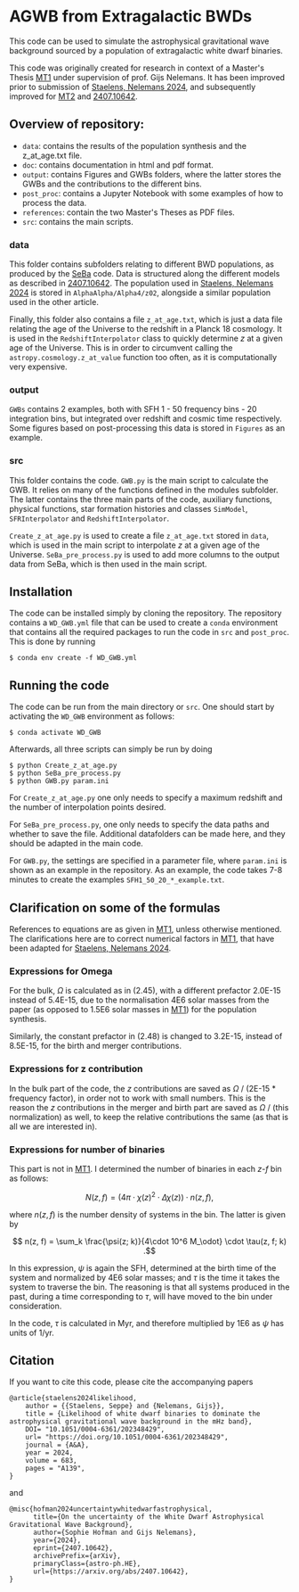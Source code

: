 # AGWB from Extragalactic BWDs

This code can be used to simulate the astrophysical gravitational wave background sourced by a population of extragalactic white dwarf binaries. 

This code was originally created for research in context of a Master's Thesis [MT1](/references/master_thesis_Seppe_Staelens.pdf) under supervision of prof. Gijs Nelemans. It has been improved prior to submission of [Staelens, Nelemans 2024](https://www.aanda.org/articles/aa/full_html/2024/03/aa48429-23/aa48429-23.html), and subsequently improved for [MT2](/references/master_thesis_Sophie_Hofman.pdf) and [2407.10642](https://arxiv.org/abs/2407.10642).

## Overview of repository:

- `data`: contains the results of the population synthesis and the z_at_age.txt file.
- `doc`: contains documentation in html and pdf format.
- `output`: contains Figures and GWBs folders, where the latter stores the GWBs and the contributions to the different bins.
- `post_proc`: contains a Jupyter Notebook with some examples of how to process the data.
- `references`: contain the two Master's Theses as PDF files.
- `src`: contains the main scripts.

### data

This folder contains subfolders relating to different BWD populations, as produced by the [SeBa](https://github.com/amusecode/SeBa) code. Data is structured along the different models as described in [2407.10642](https://arxiv.org/abs/2407.10642). The population used in [Staelens, Nelemans 2024](https://www.aanda.org/articles/aa/full_html/2024/03/aa48429-23/aa48429-23.html) is stored in `AlphaAlpha/Alpha4/z02`, alongside a similar population used in the other article.

Finally, this folder also contains a file `z_at_age.txt`, which is just a data file relating the age of the Universe to the redshift in a Planck 18 cosmology. It is used in the `RedshiftInterpolator` class to quickly determine $z$ at a given age of the Universe. This is in order to circumvent calling the `astropy.cosmology.z_at_value` function too often, as it is computationally very expensive.

### output

`GWBs` contains 2 examples, both with SFH 1 - 50 frequency bins - 20 integration bins, but integrated over redshift and cosmic time respectively. Some figures based on post-processing this data is stored in `Figures` as an example.

### src

This folder contains the code. `GWB.py` is the main script to calculate the GWB. It relies on many of the functions defined in the modules subfolder. The latter contains the three main parts of the code, auxiliary functions, physical functions, star formation histories and classes `SimModel`, `SFRInterpolator` and `RedshiftInterpolator`.

`Create_z_at_age.py` is used to create a file `z_at_age.txt` stored in `data`, which is used in the main script to interpolate $z$ at a given age of the Universe. `SeBa_pre_process.py` is used to add more columns to the output data from SeBa, which is then used in the main script.

## Installation

The code can be installed simply by cloning the repository. The repository contains a `WD_GWB.yml` file that can be used to create a `conda` environment that contains all the required packages to run the code in `src` and `post_proc`. This is done by running
```
$ conda env create -f WD_GWB.yml
```

## Running the code

The code can be run from the main directory or `src`. 
One should start by activating the `WD_GWB` environment as follows:
```
$ conda activate WD_GWB
```
Afterwards, all three scripts can simply be run by doing
```
$ python Create_z_at_age.py
$ python SeBa_pre_process.py
$ python GWB.py param.ini
```

For `Create_z_at_age.py` one only needs to specify a maximum redshift and the number of interpolation points desired.

For `SeBa_pre_process.py`, one only needs to specify the data paths and whether to save the file. Additional datafolders can be made here, and they should be adapted in the main code.

For `GWB.py`, the settings are specified in a parameter file, where `param.ini` is shown as an example in the repository. As an example, the code takes 7-8 minutes to create the examples `SFH1_50_20_*_example.txt`.

## Clarification on some of the formulas

References to equations are as given in [MT1](/references/master_thesis_Seppe_Staelens.pdf), unless otherwise mentioned. The clarifications here are to correct numerical factors in [MT1](/references/master_thesis_Seppe_Staelens.pdf), that have been adapted for [Staelens, Nelemans 2024](https://www.aanda.org/articles/aa/full_html/2024/03/aa48429-23/aa48429-23.html).

### Expressions for Omega

For the bulk, $\Omega$ is calculated as in (2.45), with a different prefactor 2.0E-15 instead of 5.4E-15, due to the normalisation 4E6 solar masses from the paper (as opposed to 1.5E6 solar masses in [MT1](/references/master_thesis_Seppe_Staelens.pdf)) for the population synthesis.

Similarly, the constant prefactor in (2.48) is changed to 3.2E-15, instead of 8.5E-15, for the birth and merger contributions.

### Expressions for z contribution

In the bulk part of the code, the $z$ contributions are saved as $\Omega$ / (2E-15 * frequency factor), in order not to work with small numbers. This is the reason the $z$ contributions in the merger and birth part are saved as $\Omega$ / (this normalization) as well, to keep the relative contributions the same (as that is all we are interested in).

### Expressions for number of binaries

This part is not in [MT1](/references/master_thesis_Seppe_Staelens.pdf). I determined the number of binaries in each $z$-$f$ bin as follows:

$$ N(z, f) = (4 \pi \cdot \chi(z)^2 \cdot \Delta \chi(z)) \cdot n (z, f) , $$

where $n(z, f)$ is the number density of systems in the bin. The latter is given by

$$ n(z, f) = \sum_k \frac{\psi(z; k)}{4\cdot 10^6 M_\odot} \cdot \tau(z, f; k) .$$

In this expression, $\psi$ is again the SFH, determined at the birth time of the system and normalized by 4E6 solar masses; and $\tau$ is the time it takes the system to traverse the bin. The reasoning is that all systems produced in the past, during a time corresponding to $\tau$, will have moved to the bin under consideration.

In the code, $\tau$ is calculated in Myr, and therefore multiplied by 1E6 as $\psi$ has units of 1/yr.

## Citation

If you want to cite this code, please cite the accompanying papers

```
@article{staelens2024likelihood,
	author = {{Staelens, Seppe} and {Nelemans, Gijs}},
	title = {Likelihood of white dwarf binaries to dominate the astrophysical gravitational wave background in the mHz band},
	DOI= "10.1051/0004-6361/202348429",
	url= "https://doi.org/10.1051/0004-6361/202348429",
	journal = {A&A},
	year = 2024,
	volume = 683,
	pages = "A139",
}
```
and
```
@misc{hofman2024uncertaintywhitedwarfastrophysical,
      title={On the uncertainty of the White Dwarf Astrophysical Gravitational Wave Background}, 
      author={Sophie Hofman and Gijs Nelemans},
      year={2024},
      eprint={2407.10642},
      archivePrefix={arXiv},
      primaryClass={astro-ph.HE},
      url={https://arxiv.org/abs/2407.10642}, 
}
```
